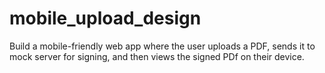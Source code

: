 # mobile_upload_design
Build a mobile-friendly web app where the user uploads a PDF, sends it to mock server for signing, and then views the signed PDf on their device.
